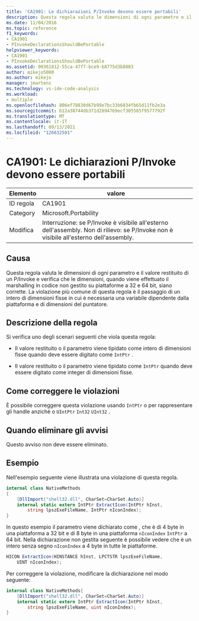 ```yaml
---
title: 'CA1901: Le dichiarazioni P/Invoke devono essere portabili'
description: Questa regola valuta le dimensioni di ogni parametro e il valore restituito di un P/Invoke e verifica che le dimensioni, quando viene effettuato il marshalling in codice non gestito su piattaforme a 32 e 64 bit, siano corrette.
ms.date: 11/04/2016
ms.topic: reference
f1_keywords:
- CA1901
- PInvokeDeclarationsShouldBePortable
helpviewer_keywords:
- CA1901
- PInvokeDeclarationsShouldBePortable
ms.assetid: 90361812-55ca-47f7-bce9-b8775d3b8803
author: mikejo5000
ms.author: mikejo
manager: jmartens
ms.technology: vs-ide-code-analysis
ms.workload:
- multiple
ms.openlocfilehash: 806ef78830d67b99e7bc33b6834fb65d11fb2e3a
ms.sourcegitcommit: b12a38744db371d2894769ecf305585f9577792f
ms.translationtype: MT
ms.contentlocale: it-IT
ms.lasthandoff: 09/13/2021
ms.locfileid: "126632501"
---
```

# <a name="ca1901-pinvoke-declarations-should-be-portable"></a>CA1901: Le dichiarazioni P/Invoke devono essere portabili

|Elemento|valore|
|-|-|
|ID regola|CA1901|
|Category|Microsoft.Portability|
|Modifica|Interruzione: se P/Invoke è visibile all'esterno dell'assembly. Non di rilievo: se P/Invoke non è visibile all'esterno dell'assembly.|

## <a name="cause"></a>Causa
Questa regola valuta le dimensioni di ogni parametro e il valore restituito di un P/Invoke e verifica che le dimensioni, quando viene effettuato il marshalling in codice non gestito su piattaforme a 32 e 64 bit, siano corrette. La violazione più comune di questa regola è il passaggio di un intero di dimensioni fisse in cui è necessaria una variabile dipendente dalla piattaforma e di dimensioni del puntatore.

## <a name="rule-description"></a>Descrizione della regola
Si verifica uno degli scenari seguenti che viola questa regola:

- Il valore restituito o il parametro viene tipidato come intero di dimensioni fisse quando deve essere digitato come `IntPtr` .

- Il valore restituito o il parametro viene tipidato come `IntPtr` quando deve essere digitato come integer di dimensioni fisse.

## <a name="how-to-fix-violations"></a>Come correggere le violazioni
È possibile correggere questa violazione usando `IntPtr` o per rappresentare gli handle anziché o `UIntPtr` `Int32` `UInt32` .

## <a name="when-to-suppress-warnings"></a>Quando eliminare gli avvisi
Questo avviso non deve essere eliminato.

## <a name="example"></a>Esempio
Nell'esempio seguente viene illustrata una violazione di questa regola.

```csharp
internal class NativeMethods
{
    [DllImport("shell32.dll", CharSet=CharSet.Auto)]
    internal static extern IntPtr ExtractIcon(IntPtr hInst,
        string lpszExeFileName, IntPtr nIconIndex);
}
```

In questo esempio il parametro viene dichiarato come , che è di 4 byte in una piattaforma a 32 bit e di 8 byte in una piattaforma `nIconIndex` `IntPtr` a 64 bit. Nella dichiarazione non gestita seguente è possibile vedere che è un intero senza segno `nIconIndex` a 4 byte in tutte le piattaforme.

```csharp
HICON ExtractIcon(HINSTANCE hInst, LPCTSTR lpszExeFileName,
    UINT nIconIndex);
```

Per correggere la violazione, modificare la dichiarazione nel modo seguente:

```csharp
internal class NativeMethods{
    [DllImport("shell32.dll", CharSet=CharSet.Auto)]
    internal static extern IntPtr ExtractIcon(IntPtr hInst,
        string lpszExeFileName, uint nIconIndex);
}
```
